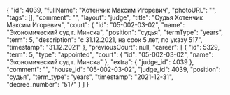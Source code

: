 {
    "id": 4039,
    "fullName": "Хотенчик Максим Игоревич",
    "photoURL": "",
    "tags": [],
    "comment": "",
    "layout": "judge",
    "title": "Судья Хотенчик Максим Игоревич",
    "court": {
        "id": "05-002-03-02",
        "name": "Экономический суд г. Минска",
        "position": "судья",
        "termType": "years",
        "term": 5,
        "description": "c 31.12.2021, на срок 5 лет, по указу 517",
        "timestamp": "31.12.2021"
    },
    "previousCourt": null,
    "career": [
        {
            "id": 5329,
            "term": 5,
            "type": "appointed",
            "court": {
                "id": "05-002-03-02",
                "name": "Экономический суд г. Минска"
            },
            "extra": {
                "judge_id": 4039
            },
            "comment": "",
            "house_id": "05-002-03-02",
            "judge_id": 4039,
            "position": "судья",
            "term_type": "years",
            "timestamp": "2021-12-31",
            "decree_number": "517"
        }
    ]
}